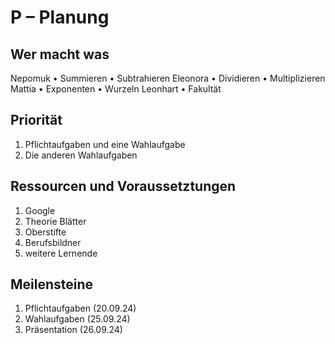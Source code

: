 # P – Planung

## Wer macht was
Nepomuk
• Summieren
• Subtrahieren
Eleonora
• Dividieren
• Multiplizieren
Mattia
• Exponenten
• Wurzeln
Leonhart
• Fakultät

## Priorität
1. Pflichtaufgaben und eine Wahlaufgabe
2. Die anderen Wahlaufgaben

## Ressourcen und Voraussetztungen
1. Google
2. Theorie Blätter
3. Oberstifte
4. Berufsbildner
5. weitere Lernende

## Meilensteine
1. Pflichtaufgaben (20.09.24)
2. Wahlaufgaben (25.09.24)
3. Präsentation (26.09.24)
